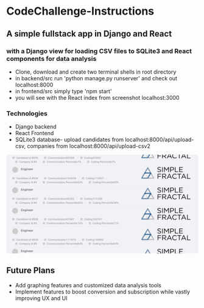 # CodeChallenge-Instructions
 
 ##  A simple fullstack app in Django and React
 ### with a Django view for loading CSV files to SQLite3 and React components for data analysis
 * Clone, download and create two terminal shells in root directory
 * in backend/src run 'python manage.py runserver' and check out localhost:8000
 * in frontend/src simply type 'npm start'
 * you will see with the React index from screenshot localhost:3000 
  
### Technologies 
 * Django backend 
 * React Frontend
 * SQLite3 database- upload candidates from localhost:8000/api/upload-csv, companies from localhost:8000/api/upload-csv2

![Screen](https://github.com/SammoMichael/CodeChallenge/blob/master/Screen%20Shot%202561-12-21%20at%209.53.20%20AM.png)

## Future Plans 
* Add graphing features and customized data analysis tools
* Implement features to boost conversion and subscription while vastly improving UX and UI 
